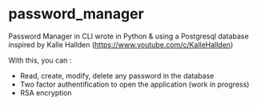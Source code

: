 # password_manager
Password Manager in CLI wrote in Python & using a Postgresql database inspired by Kalle Hallden (https://www.youtube.com/c/KalleHallden)

With this, you can :
* Read, create, modify, delete any password in the database
* Two factor authentification to open the application (work in progress)
* RSA encryption 
